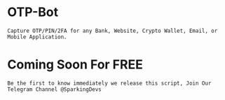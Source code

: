 # OTP-Bot
    Capture OTP/PIN/2FA for any Bank, Website, Crypto Wallet, Email, or Mobile Application.

# Coming Soon For FREE
    Be the first to know immediately we release this script, Join Our Telegram Channel @SparkingDevs
